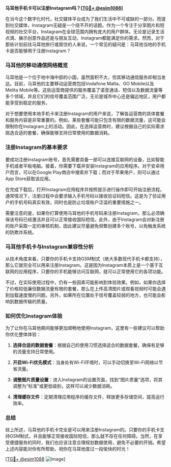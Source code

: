 **马耳他手机卡可以注册Instagram吗？[[TG💪+ @esim1088](https://t.me/s/esim1088)]**

在当今这个数字化时代，社交媒体平台成为了我们生活中不可或缺的一部分。而提到社交媒体，Instagram无疑是一个绕不开的话题。作为一个专注于分享图片和短视频的社交平台，Instagram在全球范围内拥有庞大的用户群体。无论是记录生活点滴、展示创意作品还是与朋友互动，Instagram都能满足你的需求。然而，对于那些计划前往马耳他旅行或居住的人来说，一个常见的疑问是：马耳他当地的手机卡是否能够用于注册Instagram？

### 马耳他的移动通信网络概览

马耳他是一个位于地中海中部的小国，虽然面积不大，但其移动通信服务却相当发达。目前，马耳他的主要移动运营商包括Vodafone Malta、GO Mobile以及Melita Mobile等。这些运营商提供的服务覆盖了语音通话、短信以及数据流量等多个领域，并且它们的信号覆盖范围广泛，无论是城市中心还是偏远地区，用户都能享受到稳定的服务。

对于想要使用本地手机卡来注册Instagram的用户来说，了解各运营商的具体套餐和服务内容是非常重要的。例如，某些套餐可能只包含有限的数据流量，这可能会限制你在Instagram上的活动。因此，在选择运营商时，建议根据自己的实际需求挑选合适的套餐，确保能够支持日常使用的数据消耗。

### 注册Instagram的基本要求

要成功注册Instagram账号，首先需要具备一部可以连接互联网的设备，比如智能手机或者平板电脑。接着，你需要下载并安装Instagram的应用程序。对于安卓用户而言，可以在Google Play商店中搜索并下载；而对于苹果用户，则可以通过App Store获取该应用。

在完成下载后，打开Instagram应用程序并按照提示进行操作即可开始注册流程。通常情况下，注册过程中会要求输入手机号码以接收验证码短信。这是为了验证用户的手机号码真实有效，同时也是防止垃圾账户泛滥的重要措施之一。

需要注意的是，如果你打算使用马耳他的手机号码来注册Instagram，那么必须确保该号码已经激活并且可以正常接收国际短信。此外，由于Instagram会对新注册的账户采取一定的审核机制，因此建议尽量避免频繁创建多个账号，以免触发系统的防欺诈系统。

### 马耳他手机卡与Instagram兼容性分析

从技术角度来看，只要你的手机卡支持GSM制式（绝大多数现代手机卡都支持），那么它就完全可以用来注册Instagram。这是因为Instagram本质上是一个基于互联网的应用程序，只要你的手机能够访问互联网，就可以正常使用它的各项功能。

不过，在实际使用过程中，仍有一些因素可能影响到体验效果。例如，如果你选择了价格较低廉但数据流量有限的套餐，那么在上传高清图片或观看视频时可能会遇到加载速度慢的问题。另外，如果所在位置处于信号覆盖较弱的地方，也可能会影响到数据传输的质量。

### 如何优化Instagram体验

为了让你在马耳他期间能够更加顺畅地使用Instagram，这里有一些建议可以帮助你优化整体体验：

1. **选择合适的数据套餐**：根据自己的使用习惯选择适合的数据套餐，确保有足够的流量支持日常使用。
   
2. **开启Wi-Fi优先模式**：当身处有Wi-Fi环境时，可以手动切换至Wi-Fi网络以节省流量。
   
3. **调整图片质量设置**：进入Instagram的设置页面，找到“图片质量”选项，将其调整为“标准”或更低级别，这样可以减少数据消耗。
   
4. **清理缓存文件**：定期清理应用程序的缓存文件，释放更多存储空间，提高运行效率。

### 总结

综上所述，马耳他的手机卡完全是可以用来注册Instagram的。只要你的手机卡支持GSM制式，并且能够正常接收国际短信，那么就不存在任何障碍。当然，在享受便捷服务的同时，我们也应该注意合理规划数据使用，避免不必要的开销。希望上述内容能对你有所帮助，祝你在马耳他度过一段愉快的时光！

[[TG💪+ @esim1088](https://t.me/s/esim1088) ![Image](https://i.postimg.cc/4NQfJmqS/Snipaste-2025-05-13-00-14-12.png)]